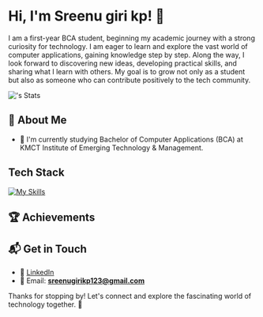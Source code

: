 # Hi, I'm Sreenu giri kp! 👋

I am a first-year BCA student, beginning my academic journey with a strong curiosity for technology. I am eager to learn and explore the vast world of computer applications, gaining knowledge step by step. Along the way, I look forward to discovering new ideas, developing practical skills, and sharing what I learn with others. My goal is to grow not only as a student but also as someone who can contribute positively to the tech community.

![<Sr2006na>'s Stats](https://github-readme-stats.vercel.app/api?username=<username>&theme=vue-dark&show_icons=true&hide_border=true&count_private=true)

## 🚀 About Me

- 🔭 I'm currently studying Bachelor of Computer Applications (BCA) at KMCT Institute of Emerging Technology & Management.


## Tech Stack
[![My Skills](https://skillicons.dev/icons?i=html)](https://skillicons.dev)

 ## 🏆 Achievements


## 📬 Get in Touch

- 🤝 [LinkedIn](https://www.linkedin.com/in/sreenugirikp)  
- 📧 Email: **sreenugirikp123@gmail.com**  


Thanks for stopping by! Let's connect and explore the fascinating world of technology together. 🚀


